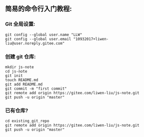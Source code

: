 ## 简易的命令行入门教程:


### Git 全局设置:



```
git config --global user.name "LLW"
git config --global user.email "10932017+liwen-liu@user.noreply.gitee.com"
```

### 创建 git 仓库:



```
mkdir js-note
cd js-note
git init 
touch README.md
git add README.md
git commit -m "first commit"
git remote add origin https://gitee.com/liwen-liu/js-note.git
git push -u origin "master"
```

### 已有仓库?



```
cd existing_git_repo
git remote add origin https://gitee.com/liwen-liu/js-note.git
git push -u origin "master"
```
